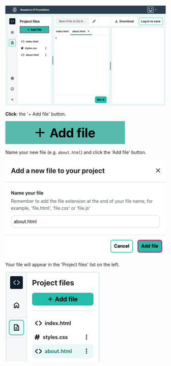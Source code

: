 ![The 'Add file' button in the Editor.](images/addFileHighlighted.png)

**Click:** the '+ Add file' button.

![The 'Add file' button.](images/addFile.png)

Name your new file (e.g. `about.html`) and click the 'Add file' button.

![The 'Add file' dialog window.](images/addFilePopup.png)

Your file will appear in the 'Project files' list on the left.

![The 'Project files' list showing the new file 'about.html' highlighted.](images/about-file.png)
